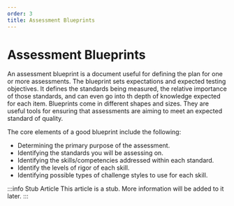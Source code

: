 ```yaml
---
order: 3
title: Assessment Blueprints
---
```

# Assessment Blueprints

An assessment blueprint is a document useful for defining the plan for one or more assessments. The blueprint sets expectations and expected testing objectives. It defines the standards being measured, the relative importance of those standards, and can even go into th depth of knowledge expected for each item. Blueprints come in different shapes and sizes. They are useful tools for ensuring that assessments are aiming to meet an expected standard of quality.

The core elements of a good blueprint include the following:
- Determining the primary purpose of the assessment.
- Identifying the standards you will be assessing on.
- Identifying the skills/competencies addressed within each standard.
- Identify the levels of rigor of each skill.
- Identifying possible types of challenge styles to use for each skill.   

:::info Stub Article
This article is a stub. More information will be added to it later.
:::
